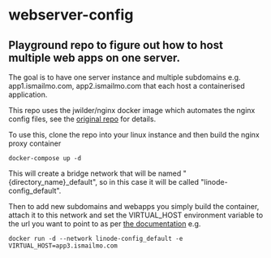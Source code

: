 # webserver-config

## Playground repo to figure out how to host multiple web apps on one server.

The goal is to have one server instance and multiple subdomains e.g. app1.ismailmo.com, app2.ismailmo.com that each host a containerised application.

This repo uses the jwilder/nginx docker image which automates the nginx config files, see the [original repo](https://github.com/nginx-proxy/nginx-proxy) for details.

To use this, clone the repo into your linux instance and then build the nginx proxy container
``` 
docker-compose up -d
```

This will create a bridge network that will be named "{directory_name}_default", so in this case it will be called "linode-config_default".

Then to add new subdomains and webapps you simply build the container, attach it to this network and set the VIRTUAL_HOST environment variable to the url you want to point to as per [the documentation](https://hub.docker.com/r/jwilder/nginx-proxy/) e.g.

```
docker run -d --network linode-config_default -e VIRTUAL_HOST=app3.ismailmo.com
```
